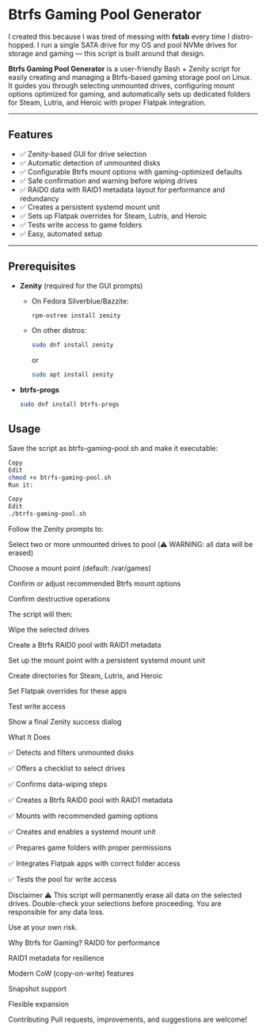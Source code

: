 # Btrfs Gaming Pool Generator

I created this because I was tired of messing with **fstab** every time I distro-hopped. I run a single SATA drive for my OS and pool NVMe drives for storage and gaming — this script is built around that design.

**Btrfs Gaming Pool Generator** is a user-friendly Bash + Zenity script for easily creating and managing a Btrfs-based gaming storage pool on Linux. It guides you through selecting unmounted drives, configuring mount options optimized for gaming, and automatically sets up dedicated folders for Steam, Lutris, and Heroic with proper Flatpak integration.

---

## Features

- ✅ Zenity-based GUI for drive selection  
- ✅ Automatic detection of unmounted disks  
- ✅ Configurable Btrfs mount options with gaming-optimized defaults  
- ✅ Safe confirmation and warning before wiping drives  
- ✅ RAID0 data with RAID1 metadata layout for performance and redundancy  
- ✅ Creates a persistent systemd mount unit  
- ✅ Sets up Flatpak overrides for Steam, Lutris, and Heroic  
- ✅ Tests write access to game folders  
- ✅ Easy, automated setup

---

## Prerequisites

- **Zenity** (required for the GUI prompts)  
  - On Fedora Silverblue/Bazzite:  
    ```bash
    rpm-ostree install zenity
    ```
  - On other distros:  
    ```bash
    sudo dnf install zenity
    ```
    or  
    ```bash
    sudo apt install zenity
    ```

- **btrfs-progs**  
  ```bash
  sudo dnf install btrfs-progs

## Usage

Save the script as btrfs-gaming-pool.sh and make it executable:

```bash
Copy
Edit
chmod +x btrfs-gaming-pool.sh
Run it:
```
```bash
Copy
Edit
./btrfs-gaming-pool.sh
```
Follow the Zenity prompts to:

Select two or more unmounted drives to pool (⚠️ WARNING: all data will be erased)

Choose a mount point (default: /var/games)

Confirm or adjust recommended Btrfs mount options

Confirm destructive operations

The script will then:

Wipe the selected drives

Create a Btrfs RAID0 pool with RAID1 metadata

Set up the mount point with a persistent systemd mount unit

Create directories for Steam, Lutris, and Heroic

Set Flatpak overrides for these apps

Test write access

Show a final Zenity success dialog

What It Does

✅ Detects and filters unmounted disks

✅ Offers a checklist to select drives

✅ Confirms data-wiping steps

✅ Creates a Btrfs RAID0 pool with RAID1 metadata

✅ Mounts with recommended gaming options

✅ Creates and enables a systemd mount unit

✅ Prepares game folders with proper permissions

✅ Integrates Flatpak apps with correct folder access

✅ Tests the pool for write access

Disclaimer
⚠️ This script will permanently erase all data on the selected drives. Double-check your selections before proceeding. You are responsible for any data loss.

Use at your own risk.

Why Btrfs for Gaming?
RAID0 for performance

RAID1 metadata for resilience

Modern CoW (copy-on-write) features

Snapshot support

Flexible expansion

Contributing
Pull requests, improvements, and suggestions are welcome!
